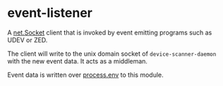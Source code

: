 # event-listener

A [net.Socket](https://nodejs.org/api/net.html) client that is invoked by event emitting programs such as UDEV or ZED.

The client will write to the unix domain socket of `device-scanner-daemon` with the new event data. It acts as a middleman.

Event data is written over [process.env](https://nodejs.org/api/process.html) to this module.
